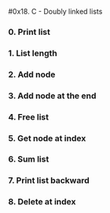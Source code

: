 #0x18. C - Doubly linked lists

### 0. Print list 
### 1. List length 
### 2. Add node 
### 3. Add node at the end 
### 4. Free list 
### 5. Get node at index 
### 6. Sum list 
### 7. Print list backward 
### 8. Delete at index 
